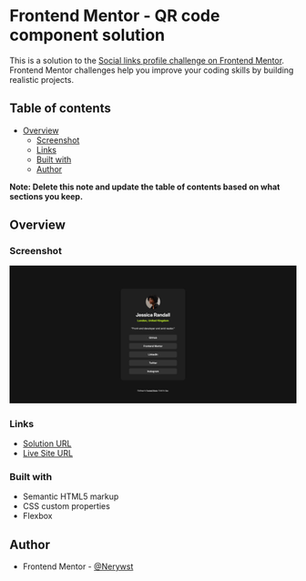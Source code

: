 # Frontend Mentor - QR code component solution

This is a solution to the [Social links profile challenge on Frontend Mentor](https://www.frontendmentor.io/challenges/social-links-profile-UG32l9m6dQ). Frontend Mentor challenges help you improve your coding skills by building realistic projects.  

## Table of contents

- [Overview](#overview)
  - [Screenshot](#screenshot)
  - [Links](#links)
  - [Built with](#built-with)
  - [Author](#author)


**Note: Delete this note and update the table of contents based on what sections you keep.**

## Overview

### Screenshot

![](screenshot.png)

### Links

- [Solution URL]()
- [Live Site URL](https://nerywst.github.io/Desenvolvimento/social-links/)

### Built with

- Semantic HTML5 markup
- CSS custom properties
- Flexbox

## Author

- Frontend Mentor - [@Nerywst](https://www.frontendmentor.io/profile/nerywst)
